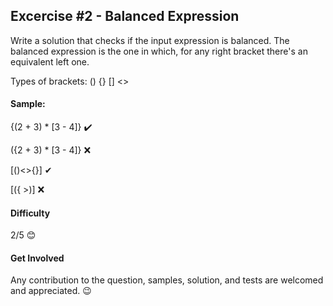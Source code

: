 ## Excercise #2 - Balanced Expression

Write a solution that checks if the input expression is balanced. The balanced expression is the one in which, for any 
right bracket there's an equivalent left one.

Types of brackets: () {} [] <>

#### Sample:

{(2 + 3) * [3 - 4]} ✔️

({2 + 3) * [3 - 4]} ❌ 

[()<>{}] ✔

[({ >)] ❌

#### Difficulty 
2/5 😊

#### Get Involved
Any contribution to the question, samples, solution, and tests are welcomed and appreciated. 😉